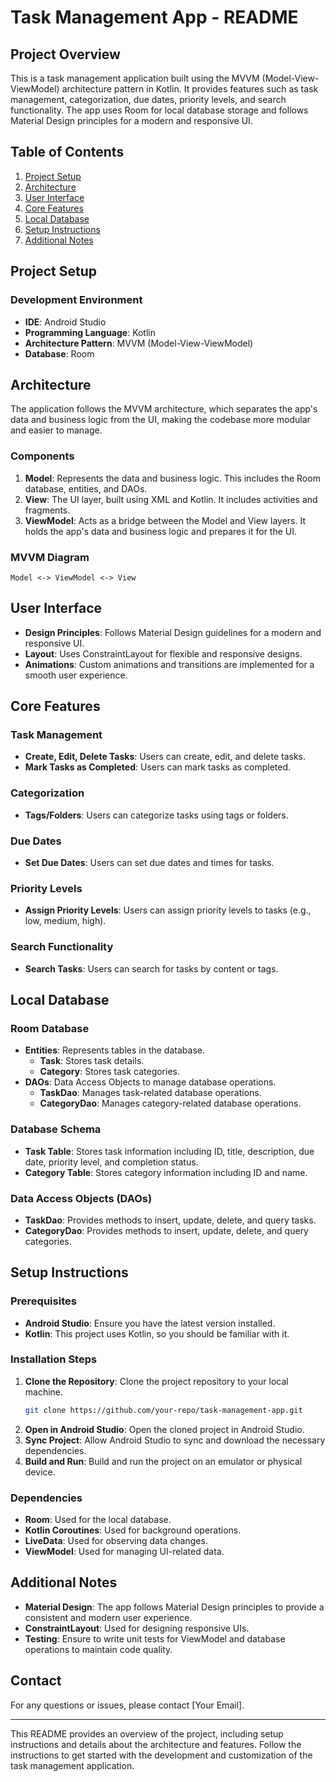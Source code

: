 # Task Management App - README

## Project Overview
This is a task management application built using the MVVM (Model-View-ViewModel) architecture pattern in Kotlin. It provides features such as task management, categorization, due dates, priority levels, and search functionality. The app uses Room for local database storage and follows Material Design principles for a modern and responsive UI.

## Table of Contents
1. [Project Setup](#project-setup)
2. [Architecture](#architecture)
3. [User Interface](#user-interface)
4. [Core Features](#core-features)
5. [Local Database](#local-database)
6. [Setup Instructions](#setup-instructions)
7. [Additional Notes](#additional-notes)

## Project Setup

### Development Environment
- **IDE**: Android Studio
- **Programming Language**: Kotlin
- **Architecture Pattern**: MVVM (Model-View-ViewModel)
- **Database**: Room

## Architecture
The application follows the MVVM architecture, which separates the app's data and business logic from the UI, making the codebase more modular and easier to manage.

### Components
1. **Model**: Represents the data and business logic. This includes the Room database, entities, and DAOs.
2. **View**: The UI layer, built using XML and Kotlin. It includes activities and fragments.
3. **ViewModel**: Acts as a bridge between the Model and View layers. It holds the app's data and business logic and prepares it for the UI.

### MVVM Diagram
```
Model <-> ViewModel <-> View
```

## User Interface
- **Design Principles**: Follows Material Design guidelines for a modern and responsive UI.
- **Layout**: Uses ConstraintLayout for flexible and responsive designs.
- **Animations**: Custom animations and transitions are implemented for a smooth user experience.

## Core Features

### Task Management
- **Create, Edit, Delete Tasks**: Users can create, edit, and delete tasks.
- **Mark Tasks as Completed**: Users can mark tasks as completed.

### Categorization
- **Tags/Folders**: Users can categorize tasks using tags or folders.

### Due Dates
- **Set Due Dates**: Users can set due dates and times for tasks.

### Priority Levels
- **Assign Priority Levels**: Users can assign priority levels to tasks (e.g., low, medium, high).

### Search Functionality
- **Search Tasks**: Users can search for tasks by content or tags.

## Local Database

### Room Database
- **Entities**: Represents tables in the database.
  - **Task**: Stores task details.
  - **Category**: Stores task categories.
- **DAOs**: Data Access Objects to manage database operations.
  - **TaskDao**: Manages task-related database operations.
  - **CategoryDao**: Manages category-related database operations.

### Database Schema
- **Task Table**: Stores task information including ID, title, description, due date, priority level, and completion status.
- **Category Table**: Stores category information including ID and name.

### Data Access Objects (DAOs)
- **TaskDao**: Provides methods to insert, update, delete, and query tasks.
- **CategoryDao**: Provides methods to insert, update, delete, and query categories.

## Setup Instructions

### Prerequisites
- **Android Studio**: Ensure you have the latest version installed.
- **Kotlin**: This project uses Kotlin, so you should be familiar with it.

### Installation Steps
1. **Clone the Repository**: Clone the project repository to your local machine.
   ```sh
   git clone https://github.com/your-repo/task-management-app.git
   ```
2. **Open in Android Studio**: Open the cloned project in Android Studio.
3. **Sync Project**: Allow Android Studio to sync and download the necessary dependencies.
4. **Build and Run**: Build and run the project on an emulator or physical device.

### Dependencies
- **Room**: Used for the local database.
- **Kotlin Coroutines**: Used for background operations.
- **LiveData**: Used for observing data changes.
- **ViewModel**: Used for managing UI-related data.

## Additional Notes
- **Material Design**: The app follows Material Design principles to provide a consistent and modern user experience.
- **ConstraintLayout**: Used for designing responsive UIs.
- **Testing**: Ensure to write unit tests for ViewModel and database operations to maintain code quality.

## Contact
For any questions or issues, please contact [Your Email].

---

This README provides an overview of the project, including setup instructions and details about the architecture and features. Follow the instructions to get started with the development and customization of the task management application.
